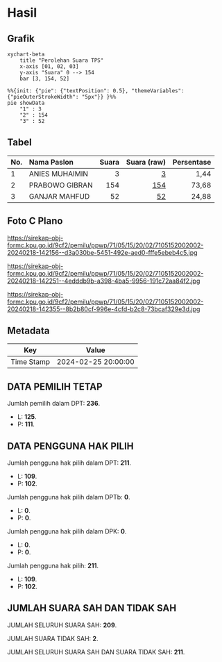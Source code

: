 # Hasil

## Grafik

```mermaid
xychart-beta
    title "Perolehan Suara TPS"
    x-axis [01, 02, 03]
    y-axis "Suara" 0 --> 154
    bar [3, 154, 52]
```

```mermaid
%%{init: {"pie": {"textPosition": 0.5}, "themeVariables": {"pieOuterStrokeWidth": "5px"}} }%%
pie showData
    "1" : 3
    "2" : 154
    "3" : 52
```

## Tabel

| No. | Nama Paslon    | Suara | Suara (raw) | Persentase |
|:--- |:-------------- | -----:| -----------:| ----------:|
| 1   | ANIES MUHAIMIN | 3     | [3][p-1]    | 1,44       |
| 2   | PRABOWO GIBRAN | 154   | [154][p-2]  | 73,68      |
| 3   | GANJAR MAHFUD  | 52    | [52][p-3]   | 24,88      |


[p-1]: https://github.com/gigit-pemilu/pemilu-2024-71-sulawesi-utara/blob/main/pilpres/hitung-suara/sub/71-sulawesi-utara/sub/05-minahasa-selatan/sub/15-kumelembuai/sub/2002-kumelembuai/sub/002-tps/sub/paslon-1.txt
[p-2]: https://github.com/gigit-pemilu/pemilu-2024-71-sulawesi-utara/blob/main/pilpres/hitung-suara/sub/71-sulawesi-utara/sub/05-minahasa-selatan/sub/15-kumelembuai/sub/2002-kumelembuai/sub/002-tps/sub/paslon-2.txt
[p-3]: https://github.com/gigit-pemilu/pemilu-2024-71-sulawesi-utara/blob/main/pilpres/hitung-suara/sub/71-sulawesi-utara/sub/05-minahasa-selatan/sub/15-kumelembuai/sub/2002-kumelembuai/sub/002-tps/sub/paslon-3.txt

## Foto C Plano

https://sirekap-obj-formc.kpu.go.id/9cf2/pemilu/ppwp/71/05/15/20/02/7105152002002-20240218-142156--d3a030be-5451-492e-aed0-fffe5ebeb4c5.jpg

https://sirekap-obj-formc.kpu.go.id/9cf2/pemilu/ppwp/71/05/15/20/02/7105152002002-20240218-142251--4edddb9b-a398-4ba5-9956-191c72aa84f2.jpg

https://sirekap-obj-formc.kpu.go.id/9cf2/pemilu/ppwp/71/05/15/20/02/7105152002002-20240218-142355--8b2b80cf-996e-4cfd-b2c8-73bcaf329e3d.jpg


## Metadata

| Key        | Value               |
| ---------- | ------------------- |
| Time Stamp | 2024-02-25 20:00:00 |


## DATA PEMILIH TETAP

Jumlah pemilih dalam DPT: **236**.
 * L: **125**.
 * P: **111**.

## DATA PENGGUNA HAK PILIH

Jumlah pengguna hak pilih dalam DPT: **211**.
 * L: **109**.
 * P: **102**.

Jumlah pengguna hak pilih dalam DPTb: **0**.
 * L: **0**.
 * P: **0**.

Jumlah pengguna hak pilih dalam DPK: **0**.
 * L: **0**.
 * P: **0**.

Jumlah pengguna hak pilih: **211**.
 * L: **109**.
 * P: **102**.

## JUMLAH SUARA SAH DAN TIDAK SAH

JUMLAH SELURUH SUARA SAH: **209**.

JUMLAH SUARA TIDAK SAH: **2**.

JUMLAH SELURUH SUARA SAH DAN SUARA TIDAK SAH: **211**.


